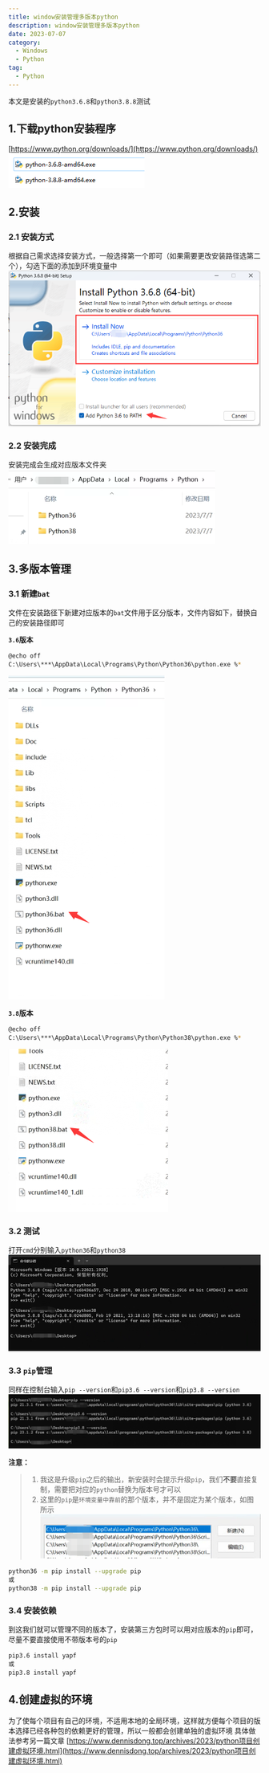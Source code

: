 ```yaml
---
title: window安装管理多版本python
description: window安装管理多版本python
date: 2023-07-07
category:
  - Windows
  - Python
tag:
  - Python
---
```


<!-- more -->

本文是安装的`python3.6.8`和`python3.8.8`测试

## 1.下载python安装程序
[https://www.python.org/downloads/](https://www.python.org/downloads/)
![](https://raw.githubusercontent.com/dennis-dong/picgo-library/master/images/blogs/2078491-20230707212342244-319186335.png)

## 2.安装
### 2.1 安装方式
根据自己需求选择安装方式，一般选择第一个即可（如果需要更改安装路径选第二个），勾选下面的添加到环境变量中
![](https://raw.githubusercontent.com/dennis-dong/picgo-library/master/images/blogs/2078491-20230707224452982-1772415095.png)

### 2.2 安装完成
安装完成会生成对应版本文件夹
![](https://raw.githubusercontent.com/dennis-dong/picgo-library/master/images/blogs/2078491-20230707212853694-702220151.png)

## 3.多版本管理
### 3.1 新建`bat`
文件在安装路径下新建对应版本的`bat`文件用于区分版本，文件内容如下，替换自己的安装路径即可

**`3.6`版本**
```sh
@echo off
C:\Users\***\AppData\Local\Programs\Python\Python36\python.exe %*
```
![](https://raw.githubusercontent.com/dennis-dong/picgo-library/master/images/blogs/2078491-20230707213205247-2134954490.png)

**`3.8`版本**
```sh
@echo off
C:\Users\***\AppData\Local\Programs\Python\Python38\python.exe %*
```
![](https://raw.githubusercontent.com/dennis-dong/picgo-library/master/images/blogs/2078491-20230707213238112-2013983472.png)

### 3.2 测试
打开`cmd`分别输入`python36`和`python38`
![](https://raw.githubusercontent.com/dennis-dong/picgo-library/master/images/blogs/2078491-20230707213511323-643642061.png)

### 3.3 `pip`管理
同样在控制台输入`pip --version`和`pip3.6 --version`和`pip3.8 --version`
![](https://raw.githubusercontent.com/dennis-dong/picgo-library/master/images/blogs/2078491-20230707213901719-1756556492.png)

**注意：** 
> 1. 我这是升级`pip`之后的输出，新安装时会提示升级`pip`，我们**不要**直接复制，需要把对应的`python`替换为版本号才可以
> 2. 这里的`pip`是`环境变量中靠前`的那个版本，并不是固定为某个版本，如图所示
> ![](https://raw.githubusercontent.com/dennis-dong/picgo-library/master/images/blogs/2078491-20230707214919945-1787833737.png)

```sh
python36 -m pip install --upgrade pip
或
python38 -m pip install --upgrade pip
```

### 3.4 安装依赖
到这我们就可以管理不同的版本了，安装第三方包时可以用对应版本的`pip`即可，尽量不要直接使用不带版本号的`pip`
```sh
pip3.6 install yapf
或
pip3.8 install yapf
```

## 4.创建虚拟的环境
为了使每个项目有自己的环境，不适用本地的全局环境，这样就方便每个项目的版本选择已经各种包的依赖更好的管理，所以一般都会创建单独的虚拟环境
具体做法参考另一篇文章
[https://www.dennisdong.top/archives/2023/python项目创建虚拟环境.html](https://www.dennisdong.top/archives/2023/python项目创建虚拟环境.html)